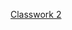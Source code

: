 [Classwork 2](https://docs.google.com/document/d/1vVtLRLxjeVQWcwJ8kqnZM7APglhndbGKsEcOX5ydYks/edit?usp=sharing)

